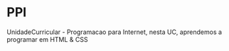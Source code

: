 # PPI
UnidadeCurricular - Programacao para Internet, nesta UC, aprendemos a programar em HTML & CSS
